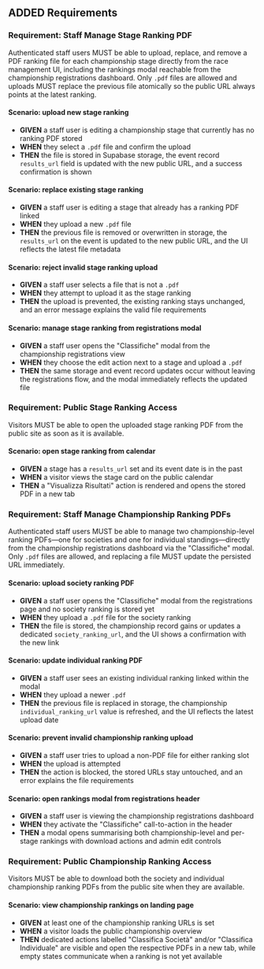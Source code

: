 ## ADDED Requirements
### Requirement: Staff Manage Stage Ranking PDF
Authenticated staff users MUST be able to upload, replace, and remove a PDF ranking file for each championship stage directly from the race management UI, including the rankings modal reachable from the championship registrations dashboard. Only `.pdf` files are allowed and uploads MUST replace the previous file atomically so the public URL always points at the latest ranking.

#### Scenario: upload new stage ranking
- **GIVEN** a staff user is editing a championship stage that currently has no ranking PDF stored
- **WHEN** they select a `.pdf` file and confirm the upload
- **THEN** the file is stored in Supabase storage, the event record `results_url` field is updated with the new public URL, and a success confirmation is shown

#### Scenario: replace existing stage ranking
- **GIVEN** a staff user is editing a stage that already has a ranking PDF linked
- **WHEN** they upload a new `.pdf` file
- **THEN** the previous file is removed or overwritten in storage, the `results_url` on the event is updated to the new public URL, and the UI reflects the latest file metadata

#### Scenario: reject invalid stage ranking upload
- **GIVEN** a staff user selects a file that is not a `.pdf`
- **WHEN** they attempt to upload it as the stage ranking
- **THEN** the upload is prevented, the existing ranking stays unchanged, and an error message explains the valid file requirements

#### Scenario: manage stage ranking from registrations modal
- **GIVEN** a staff user opens the "Classifiche" modal from the championship registrations view
- **WHEN** they choose the edit action next to a stage and upload a `.pdf`
- **THEN** the same storage and event record updates occur without leaving the registrations flow, and the modal immediately reflects the updated file

### Requirement: Public Stage Ranking Access
Visitors MUST be able to open the uploaded stage ranking PDF from the public site as soon as it is available.

#### Scenario: open stage ranking from calendar
- **GIVEN** a stage has a `results_url` set and its event date is in the past
- **WHEN** a visitor views the stage card on the public calendar
- **THEN** a "Visualizza Risultati" action is rendered and opens the stored PDF in a new tab

### Requirement: Staff Manage Championship Ranking PDFs
Authenticated staff users MUST be able to manage two championship-level ranking PDFs—one for societies and one for individual standings—directly from the championship registrations dashboard via the "Classifiche" modal. Only `.pdf` files are allowed, and replacing a file MUST update the persisted URL immediately.

#### Scenario: upload society ranking PDF
- **GIVEN** a staff user opens the "Classifiche" modal from the registrations page and no society ranking is stored yet
- **WHEN** they upload a `.pdf` file for the society ranking
- **THEN** the file is stored, the championship record gains or updates a dedicated `society_ranking_url`, and the UI shows a confirmation with the new link

#### Scenario: update individual ranking PDF
- **GIVEN** a staff user sees an existing individual ranking linked within the modal
- **WHEN** they upload a newer `.pdf`
- **THEN** the previous file is replaced in storage, the championship `individual_ranking_url` value is refreshed, and the UI reflects the latest upload date

#### Scenario: prevent invalid championship ranking upload
- **GIVEN** a staff user tries to upload a non-PDF file for either ranking slot
- **WHEN** the upload is attempted
- **THEN** the action is blocked, the stored URLs stay untouched, and an error explains the file requirements

#### Scenario: open rankings modal from registrations header
- **GIVEN** a staff user is viewing the championship registrations dashboard
- **WHEN** they activate the "Classifiche" call-to-action in the header
- **THEN** a modal opens summarising both championship-level and per-stage rankings with download actions and admin edit controls

### Requirement: Public Championship Ranking Access
Visitors MUST be able to download both the society and individual championship ranking PDFs from the public site when they are available.

#### Scenario: view championship rankings on landing page
- **GIVEN** at least one of the championship ranking URLs is set
- **WHEN** a visitor loads the public championship overview
- **THEN** dedicated actions labelled "Classifica Società" and/or "Classifica Individuale" are visible and open the respective PDFs in a new tab, while empty states communicate when a ranking is not yet available
